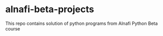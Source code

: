 # alnafi-beta-projects
This repo contains solution of python programs from Alnafi Python Beta course

